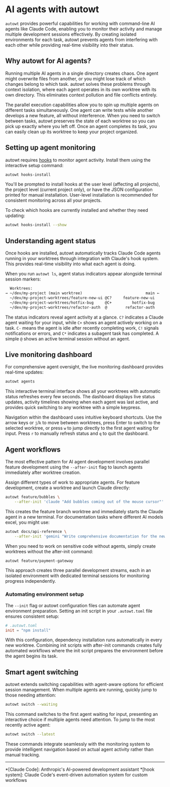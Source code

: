 # AI agents with autowt

`autowt` provides powerful capabilities for working with command-line AI agents like Claude Code, enabling you to monitor their activity and manage multiple development sessions effectively. By creating isolated environments for each task, autowt prevents agents from interfering with each other while providing real-time visibility into their status.

## Why autowt for AI agents?

Running multiple AI agents in a single directory creates chaos. One agent might overwrite files from another, or you might lose track of which changes belong to which task. autowt solves these problems through context isolation, where each agent operates in its own worktree with its own directory. This eliminates context pollution and file conflicts entirely.

The parallel execution capabilities allow you to spin up multiple agents on different tasks simultaneously. One agent can write tests while another develops a new feature, all without interference. When you need to switch between tasks, autowt preserves the state of each worktree so you can pick up exactly where you left off. Once an agent completes its task, you can easily clean up its worktree to keep your project organized.

## Setting up agent monitoring

autowt requires [hooks](https://docs.anthropic.com/en/docs/claude-code/hooks-guide) to monitor agent activity. Install them using the interactive setup command:

```bash
autowt hooks-install
```

You'll be prompted to install hooks at the user level (affecting all projects), the project level (current project only), or have the JSON configuration printed for manual installation. User-level installation is recommended for consistent monitoring across all your projects.

To check which hooks are currently installed and whether they need updating:

```bash
autowt hooks-install --show
```

## Understanding agent status

Once hooks are installed, autowt automatically tracks Claude Code agents running in your worktrees through integration with Claude's hook system. This provides real-time visibility into what each agent is doing.

When you run `autowt ls`, agent status indicators appear alongside terminal session markers:

```txt
  Worktrees:
→ ~/dev/my-project (main worktree)                            main ←
  ~/dev/my-project-worktrees/feature-new-ui @C?     feature-new-ui  
  ~/dev/my-project-worktrees/hotfix-bug     @C+         hotfix-bug
  ~/dev/my-project-worktrees/refactor-auth  @        refactor-auth
```

The status indicators reveal agent activity at a glance. `C?` indicates a Claude agent waiting for your input, while `C+` shows an agent actively working on a task. `C-` means the agent is idle after recently completing work, `C!` signals notifications or errors, and `C*` indicates a subagent task has completed. A simple `@` shows an active terminal session without an agent.

## Live monitoring dashboard

For comprehensive agent oversight, the live monitoring dashboard provides real-time updates:

```bash
autowt agents
```

This interactive terminal interface shows all your worktrees with automatic status refreshes every few seconds. The dashboard displays live status updates, activity timelines showing when each agent was last active, and provides quick switching to any worktree with a simple keypress.

Navigation within the dashboard uses intuitive keyboard shortcuts. Use the arrow keys or `j`/`k` to move between worktrees, press Enter to switch to the selected worktree, or press `w` to jump directly to the first agent waiting for input. Press `r` to manually refresh status and `q` to quit the dashboard.

## Agent workflows

The most effective pattern for AI agent development involves parallel feature development using the `--after-init` flag to launch agents immediately after worktree creation.

Assign different types of work to appropriate agents. For feature development, create a worktree and launch Claude directly:

```bash
autowt feature/bubbles \
    --after-init 'claude "Add bubbles coming out of the mouse cursor"'
```

This creates the feature branch worktree and immediately starts the Claude agent in a new terminal. For documentation tasks where different AI models excel, you might use:

```bash
autowt docs/api-reference \
    --after-init 'gemini "Write comprehensive documentation for the new API endpoints, including examples."'
```

When you need to work on sensitive code without agents, simply create worktrees without the after-init command:

```bash
autowt feature/payment-gateway
```

This approach creates three parallel development streams, each in an isolated environment with dedicated terminal sessions for monitoring progress independently.

### Automating environment setup

The `--init` flag or autowt configuration files can automate agent environment preparation. Setting an init script in your `.autowt.toml` file ensures consistent setup:

```toml
# .autowt.toml
init = "npm install"
```

With this configuration, dependency installation runs automatically in every new worktree. Combining init scripts with after-init commands creates fully automated workflows where the init script prepares the environment before the agent begins its task.

## Smart agent switching

autowt extends switching capabilities with agent-aware options for efficient session management. When multiple agents are running, quickly jump to those needing attention:

```bash
autowt switch --waiting
```

This command switches to the first agent waiting for input, presenting an interactive choice if multiple agents need attention. To jump to the most recently active agent:

```bash
autowt switch --latest
```

These commands integrate seamlessly with the monitoring system to provide intelligent navigation based on actual agent activity rather than manual tracking.

---
*[Claude Code]: Anthropic's AI-powered development assistant
*[hook system]: Claude Code's event-driven automation system for custom workflows